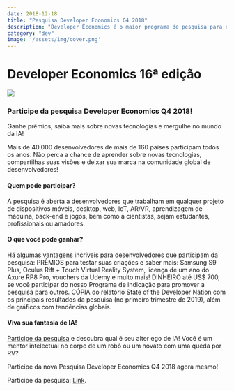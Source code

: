 ```yaml
---
date: 2018-12-18
title: "Pesquisa Developer Economics Q4 2018"
description: "Developer Economics é o maior programa de pesquisa para desenvolvedores."
category: "dev"
image: '/assets/img/cover.png'
---
```


# Developer Economics 16ª edição

<p class="alinhar"><a target="_blank" href="https://survey.developereconomics.com/surveys/de16?utm_source=qqXx64u7&utm_medium=referred&utm_campaign=DE16%20referral%20material&utm_content=banner%20300x250%20prizes&locale=pt"><img src="https://s3-eu-west-1.amazonaws.com/survey-functions/5bf5a832fb6fc0561ffe3278/media/pt_prizes_300x250.png"></a></p>

### Participe da pesquisa Developer Economics Q4 2018!

Ganhe prêmios, saiba mais sobre novas tecnologias e mergulhe no mundo da IA!

Mais de 40.000 desenvolvedores de mais de 160 países participam todos os anos. Não perca a chance de aprender sobre novas tecnologias, compartilhas suas visões e deixar sua marca na comunidade global de desenvolvedores!

#### Quem pode participar?

A pesquisa é aberta a desenvolvedores que trabalham em qualquer projeto de dispositivos móveis, desktop, web, IoT, AR/VR, aprendizagem de máquina, back-end e jogos, bem como a cientistas, sejam estudantes, profissionais ou amadores.

#### O que você pode ganhar?

Há algumas vantagens incríveis para desenvolvedores que participam da pesquisa: PRÊMIOS para testar suas criações e saber mais: Samsung S9 Plus, Oculus Rift + Touch Virtual Reality System, licença de um ano do Axure RP8 Pro, vouchers da Udemy e muito mais! DINHEIRO até US$ 700, se você participar do nosso Programa de indicação para promover a pesquisa para outros. CÓPIA do relatório State of the Developer Nation com os principais resultados da pesquisa (no primeiro trimestre de 2019), além de gráficos com tendências globais.

#### Viva sua fantasia de IA!

[Participe da pesquisa](https://survey.developereconomics.com/surveys/de16?utm_source=qqXx64u7&utm_medium=referred&locale=pt) e descubra qual é seu alter ego de IA! Você é um mentor intelectual no corpo de um robô ou um novato com uma queda por RV?

Participe da nova Pesquisa Developer Economics Q4 2018 agora mesmo!

Participe da pesquisa: [Link](https://survey.developereconomics.com/surveys/de16?utm_source=qqXx64u7&utm_medium=referred&locale=pt).